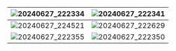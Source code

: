 | ![20240627_222334](https://github.com/Pahasara/dotFiles/assets/46932317/9c2f2789-c803-4b6a-8327-98a1ad83b198) | ![20240627_222341](https://github.com/Pahasara/dotFiles/assets/46932317/4fd37d78-27cd-4d71-b04f-7a1a64429522) |
|---|---|
| ![20240627_224521](https://github.com/Pahasara/dotFiles/assets/46932317/843335e0-3520-4110-a015-78ab3c4d2c05) | ![20240627_222629](https://github.com/Pahasara/dotFiles/assets/46932317/5fbb8a6e-6bc5-4620-93fe-2c04bdfd711a) |
| ![20240627_222355](https://github.com/Pahasara/dotFiles/assets/46932317/12b53760-deab-4582-be19-b6174269192d) | ![20240627_222350](https://github.com/Pahasara/dotFiles/assets/46932317/c9d1a96a-c590-4dda-9207-570608844c55) |
